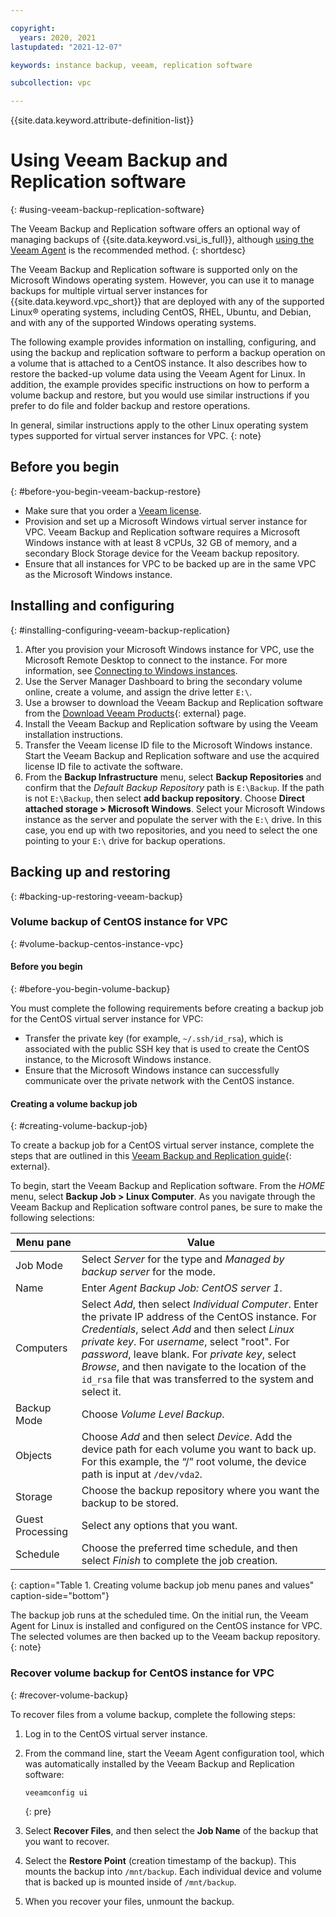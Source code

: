 ```yaml
---

copyright:
  years: 2020, 2021
lastupdated: "2021-12-07"

keywords: instance backup, veeam, replication software

subcollection: vpc

---
```


{{site.data.keyword.attribute-definition-list}}

# Using Veeam Backup and Replication software
{: #using-veeam-backup-replication-software}

The Veeam Backup and Replication software offers an optional way of managing backups of {{site.data.keyword.vsi_is_full}}, although [using the Veeam Agent](/docs/vpc?topic=vpc-using-veeam-agent) is the recommended method.
{: shortdesc}

The Veeam Backup and Replication software is supported only on the Microsoft Windows operating system. However, you can use it to manage backups for multiple virtual server instances for {{site.data.keyword.vpc_short}} that are deployed with any of the supported Linux&reg; operating systems, including CentOS, RHEL, Ubuntu, and Debian, and with any of the supported Windows operating systems.

The following example provides information on installing, configuring, and using the backup and replication software to perform a backup operation on a volume that is attached to a CentOS instance. It also describes how to restore the backed-up volume data using the Veeam Agent for Linux. In addition, the example provides specific instructions on how to perform a volume backup and restore, but you would use similar instructions if you prefer to do file and folder backup and restore operations.

In general, similar instructions apply to the other Linux operating system types supported for virtual server instances for VPC.
{: note}

## Before you begin
{: #before-you-begin-veeam-backup-restore}

* Make sure that you order a [Veeam license](/docs/vpc?topic=vpc-ordering-veeam-licenses).
* Provision and set up a Microsoft Windows virtual server instance for VPC. Veeam Backup and Replication software requires a Microsoft Windows instance with at least 8 vCPUs, 32 GB of memory, and a secondary Block Storage device for the Veeam backup repository.
* Ensure that all instances for VPC to be backed up are in the same VPC as the Microsoft Windows instance.

## Installing and configuring
{: #installing-configuring-veeam-backup-replication}

1. After you provision your Microsoft Windows instance for VPC, use the Microsoft Remote Desktop to connect to the instance. For more information, see [Connecting to Windows instances](/docs/vpc?topic=vpc-vsi_is_connecting_windows).
2. Use the Server Manager Dashboard to bring the secondary volume online, create a volume, and assign the drive letter `E:\`.
3. Use a browser to download the Veeam Backup and Replication software from the [Download Veeam Products](https://www.veeam.com/downloads.html){: external} page.
4. Install the Veeam Backup and Replication software by using the Veeam installation instructions.
5. Transfer the Veeam license ID file to the Microsoft Windows instance. Start the Veeam Backup and Replication software and use the acquired license ID file to activate the software.
6. From the **Backup Infrastructure** menu, select **Backup Repositories** and confirm that the _Default Backup Repository_ path is `E:\Backup`. If the path is not `E:\Backup`, then select **add backup repository**. Choose **Direct attached storage > Microsoft Windows**. Select your Microsoft Windows instance as the server and populate the server with the `E:\` drive. In this case, you end up with two repositories, and you need to select the one pointing to your `E:\` drive for backup operations.

## Backing up and restoring
{: #backing-up-restoring-veeam-backup}

### Volume backup of CentOS instance for VPC
{: #volume-backup-centos-instance-vpc}

#### Before you begin
{: #before-you-begin-volume-backup}

You must complete the following requirements before creating a backup job for the CentOS virtual server instance for VPC:

* Transfer the private key (for example, `~/.ssh/id_rsa`), which is associated with the public SSH key that is used to create the CentOS instance, to the Microsoft Windows instance.
* Ensure that the Microsoft Windows instance can successfully communicate over the private network with the CentOS instance.

#### Creating a volume backup job
{: #creating-volume-backup-job}

To create a backup job for a CentOS virtual server instance, complete the steps that are outlined in this [Veeam Backup and Replication guide](https://helpcenter.veeam.com/docs/backup/agents/agent_job_create_linux.html?ver=100){: external}.

To begin, start the Veeam Backup and Replication software. From the _HOME_ menu, select **Backup Job > Linux Computer**. As you navigate through the Veeam Backup and Replication software control panes, be sure to make the following selections:

Menu pane | Value
--- | ---
Job Mode | Select _Server_ for the type and _Managed by backup server_ for the mode.
Name | Enter _Agent Backup Job: CentOS server 1_.
Computers | Select _Add_, then select _Individual Computer_. Enter the private IP address of the CentOS instance. For _Credentials_, select _Add_ and then select _Linux private key_. For _username_, select "root". For _password_, leave blank. For _private key_, select _Browse_, and then navigate to the location of the `id_rsa` file that was transferred to the system and select it.
Backup Mode | Choose _Volume Level Backup_.
Objects | Choose _Add_ and then select _Device_. Add the device path for each volume you want to back up. For this example, the “/” root volume, the device path is input at `/dev/vda2`.
Storage | Choose the backup repository where you want the backup to be stored.
Guest Processing | Select any options that you want.
Schedule | Choose the preferred time schedule, and then select _Finish_ to complete the job creation.
{: caption="Table 1. Creating volume backup job menu panes and values" caption-side="bottom"}

The backup job runs at the scheduled time.  On the initial run, the Veeam Agent for Linux is installed and configured on the CentOS instance for VPC. The selected volumes are then backed up to the Veeam backup repository.
{: note}

### Recover volume backup for CentOS instance for VPC
{: #recover-volume-backup}

To recover files from a volume backup, complete the following steps:

1. Log in to the CentOS virtual server instance.
2. From the command line, start the Veeam Agent configuration tool, which was automatically installed by the Veeam Backup and Replication software:

   ```sh
   veeamconfig ui
   ```
   {: pre}

3. Select **Recover Files**, and then select the **Job Name** of the backup that you want to recover.
4. Select the **Restore Point** (creation timestamp of the backup). This mounts the backup into `/mnt/backup`. Each individual device and volume that is backed up is mounted inside of `/mnt/backup`.
5. When you recover your files, unmount the backup.
